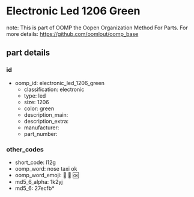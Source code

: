 # Electronic Led 1206 Green  

note: This is part of OOMP the Oopen Organization Method For Parts. For more details: https://github.com/oomlout/oomp_base

##  part details





### id
* oomp_id: electronic_led_1206_green
  * classification: electronic
  * type: led
  * size: 1206
  * color: green
  * description_main: 
  * description_extra: 
  * manufacturer: 
  * part_number: 

### other_codes
* short_code: l12g
* oomp_word: nose taxi ok
* oomp_word_emoji: :nose: :taxi: :ok:
* md5_6_alpha: 1k2yj
* md5_6: 27ecfb* 